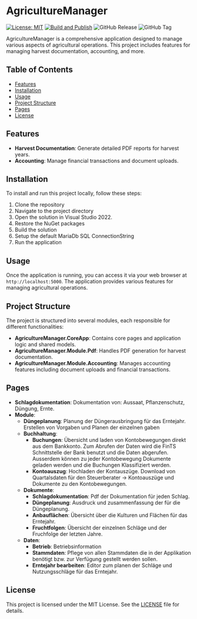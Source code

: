 # AgricultureManager

[![License: MIT](https://img.shields.io/badge/License-MIT-yellow.svg)](https://opensource.org/licenses/MIT)
[![Build and Publish](https://github.com/sg-app/AgricultureManager/actions/workflows/dotnet.yml/badge.svg)](https://github.com/sg-app/AgricultureManager/actions/workflows/dotnet.yml)
![GitHub Release](https://img.shields.io/github/v/release/sg-app/AgricultureManager)
![GitHub Tag](https://img.shields.io/github/v/tag/sg-app/AgricultureManager)



AgricultureManager is a comprehensive application designed to manage various aspects of agricultural operations. This project includes features for managing harvest documentation, accounting, and more.

## Table of Contents

- [Features](#features)
- [Installation](#installation)
- [Usage](#usage)
- [Project Structure](#project-structure)
- [Pages](#pages)
- [License](#license)

## Features

- **Harvest Documentation**: Generate detailed PDF reports for harvest years.
- **Accounting**: Manage financial transactions and document uploads.

## Installation

To install and run this project locally, follow these steps:

1. Clone the repository
2. Navigate to the project directory
3. Open the solution in Visual Studio 2022.
4. Restore the NuGet packages
5. Build the solution
6. Setup the default MariaDb SQL ConnectionString
7. Run the application

## Usage

Once the application is running, you can access it via your web browser at `http://localhost:5000`. The application provides various features for managing agricultural operations.

## Project Structure

The project is structured into several modules, each responsible for different functionalities:

- **AgricultureManager.CoreApp**: Contains core pages and application logic and shared models.
- **AgricultureManager.Module.Pdf**: Handles PDF generation for harvest documentation.
- **AgricultureManager.Module.Accounting**: Manages accounting features including document uploads and financial transactions.

## Pages

- **Schlagdokumentation**: Dokumentation von: Aussaat, Pflanzenschutz, Düngung, Ernte.
- **Module**:
  - **Düngeplanung**: Planung der Düngerausbringung für das Erntejahr. Erstellen von Vorgaben und Planen der einzelnen gaben
  - **Buchhaltung**: 
    - **Buchungen**: Übersicht und laden von Kontobewegungen direkt aus dem Bankkonto. Zum Abrufen der Daten wird die FinTS Schnittstelle der Bank benutzt und die Daten abgerufen.
    Ausserdem können zu jeder Kontobewegung Dokumente geladen werden und die Buchungen Klassifiziert werden.
    - **Kontoauszug**: Hochladen der Kontauszüge. Download von Quartalsdaten für den Steuerberater -> Kontoauszüge und Dokumente zu den Kontobewegungen.
  - **Dokumente**:
    - **Schlagdokumentation**: Pdf der Dokumentation für jeden Schlag.
    - **Düngeplanung**: Ausdruck und zusammenfassung der für die Düngeplanung.
    - **Anbauflächen**: Übersicht über die Kulturen und Flächen für das Erntejahr.
    - **Fruchtfolgen**: Übersicht der einzelnen Schläge und der Fruchfolge der letzten Jahre.
  - **Daten**:
    - **Betrieb**: Betriebsinformation
    - **Stammdaten**: Pflege von allen Stammdaten die in der Applikation benötigt bzw. zur Verfügung gestellt werden sollen.
    - **Erntejahr bearbeiten**: Editor zum planen der Schläge und Nutzungsschläge für das Erntejahr.

## License

This project is licensed under the MIT License. See the [LICENSE](LICENSE) file for details.
